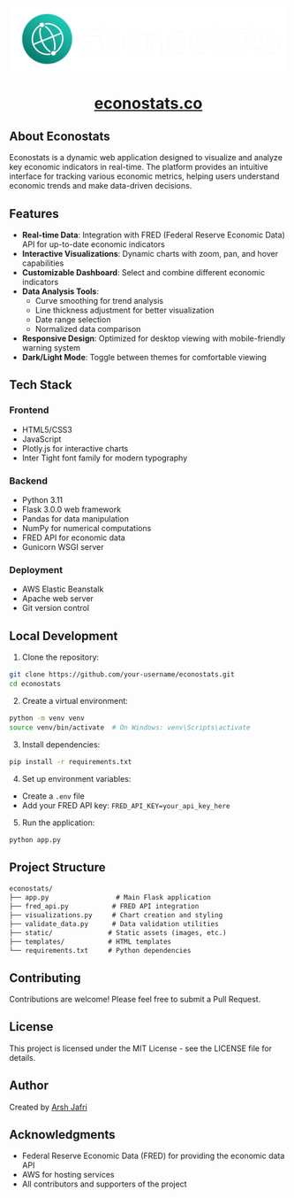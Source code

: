 <p align="center">
  <img src="static/logo-white.png" alt="Econostats Logo" width="500"/>
</p>

<h1 align="center"><a href="https://econostats.co">econostats.co</a></h1>

## About Econostats

Econostats is a dynamic web application designed to visualize and analyze key economic indicators in real-time. The platform provides an intuitive interface for tracking various economic metrics, helping users understand economic trends and make data-driven decisions.

## Features

- **Real-time Data**: Integration with FRED (Federal Reserve Economic Data) API for up-to-date economic indicators
- **Interactive Visualizations**: Dynamic charts with zoom, pan, and hover capabilities
- **Customizable Dashboard**: Select and combine different economic indicators
- **Data Analysis Tools**: 
  - Curve smoothing for trend analysis
  - Line thickness adjustment for better visualization
  - Date range selection
  - Normalized data comparison
- **Responsive Design**: Optimized for desktop viewing with mobile-friendly warning system
- **Dark/Light Mode**: Toggle between themes for comfortable viewing

## Tech Stack

### Frontend
- HTML5/CSS3
- JavaScript
- Plotly.js for interactive charts
- Inter Tight font family for modern typography

### Backend
- Python 3.11
- Flask 3.0.0 web framework
- Pandas for data manipulation
- NumPy for numerical computations
- FRED API for economic data
- Gunicorn WSGI server

### Deployment
- AWS Elastic Beanstalk
- Apache web server
- Git version control

## Local Development

1. Clone the repository:
```bash
git clone https://github.com/your-username/econostats.git
cd econostats
```

2. Create a virtual environment:
```bash
python -m venv venv
source venv/bin/activate  # On Windows: venv\Scripts\activate
```

3. Install dependencies:
```bash
pip install -r requirements.txt
```

4. Set up environment variables:
- Create a `.env` file
- Add your FRED API key: `FRED_API_KEY=your_api_key_here`

5. Run the application:
```bash
python app.py
```

## Project Structure
```
econostats/
├── app.py                 # Main Flask application
├── fred_api.py           # FRED API integration
├── visualizations.py     # Chart creation and styling
├── validate_data.py      # Data validation utilities
├── static/              # Static assets (images, etc.)
├── templates/           # HTML templates
└── requirements.txt     # Python dependencies
```

## Contributing

Contributions are welcome! Please feel free to submit a Pull Request.

## License

This project is licensed under the MIT License - see the LICENSE file for details.

## Author

Created by [Arsh Jafri](https://github.com/Arsh-Jafri)

## Acknowledgments

- Federal Reserve Economic Data (FRED) for providing the economic data API
- AWS for hosting services
- All contributors and supporters of the project
